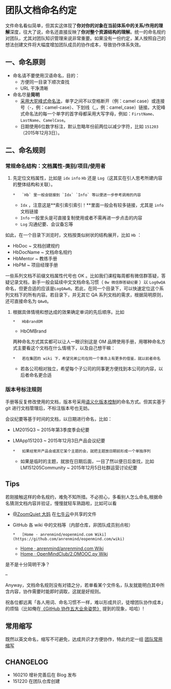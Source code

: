# 团队文档命名约定

文件命名看似简单，但其实这体现了**你对你的对象在当前体系中的关系/作用的理解**深度，往大了说，命名还直接反映了**你对整个资源结构的理解**。统一的命名规约对团队，尤其对团队知识管理来说非常重要。如果没有一份约定，某人按照自己的想法创建文件将大幅度增加团队成员的协作成本，导致协作体系失效。

## 一、命名原则

- 命名请不要使用汉语命名，目的：
    - 方便同一目录下顺次查找
    -  URL 干净清晰
- 命名尽量**简明**
    - [采用大驼峰式命名法](https://zh.wikipedia.org/wiki/%E9%A7%9D%E5%B3%B0%E5%BC%8F%E5%A4%A7%E5%B0%8F%E5%AF%AB)，单字之间不以空格断开（例：camel case）或连接号（-，例：camel-case）、下划线（_，例：camel_case）链接。大驼峰式命名法的每一个单字的首字母都采用大写字母，例如：`FirstName`、`LastName`、`CamelCase`。
    - 日期使用6位数字标注，默认忽略年份前两位以减少字符，比如 `151203`（2015年12月3日）。

## 二、命名规则

### 常规命名结构：文档属性-类别/项目/使用者

1.  先定位文档属性，比如是 `idx` `info` `Hb` 还是 `Log`（这其实在引人思考所建内容的整体结构和关联）。

        *   `Hb` 里一般会链接到 `Idx` `Info` 等以便进一步参考调用的内容
    *   `Idx` ，注意这是**索引索引索引！**里面一般会有较多链接，尤其是 `info` 文档链接
    *   `Info` 一般里头是可直接复制使用或者不需再进一步点击的内容
    *   `Log` 沟通纪要、会议备忘等

如此，在一个目录下浏览时，文档按类似树状的结构展开，比如 `Hb` ：

*   HbDoc ~ 文档创建规约
*   HbDocName ~ 文档命名规约
*   HbMentor ~ 教练手册
*   HbPM ~ 项目经理手册

一些系列文档不前缀文档属性代号也 OK 。比如我们课程每周都有微信群答疑，答疑记录文档，新手一般会延续中文文档命名习惯（ `0w 微信群答疑纪要` ）以 `Log0wQA`命名，但更合适的应该是`LogQAw0`。若此，在同一个目录下，可以快速定位这个系列文档下的所有内容。若目录下，并无其它 QA 系列文档的需求，根据简明原则，还可直接命名为 `QAw0`。

1.  根据具体情境和想达成的效果确定单词的先后顺序。比如

        *   HbBrandOM
    *   HbOMBrand

    两种命名方式其实都可以让人一眼识别这是 OM 品牌使用手册，用哪种命名方式主要看这个文档在什么情境下，以及自己想干嘛：

        *   若在集团的 wiki 下，希望兄弟公司在同一个事务上有更多的借鉴，就以前者命名
    *   若各公司相对独立，希望每个子公司的同事更方便找到本公司的内容，以后者命名更合适

### 版本号标注规则

手册等反复修改使用的文档，版本号采用[语义化版本控制](http://semver.org/lang/zh-CN/)的命名方式。但其实基于 git 进行文档管理后，不标注版本号也无妨。

会议纪要等基于时间的文档，以日期进行命名，比如：

*   LM2015Q3 ~ 2015年第3季度季会纪要
*   LMApp151203 ~ 2015年12月3日产品会议纪要

        *   如果经常开产品会或其它某个主题的会，就把主题放日期前形成一个单独序列
    *   如果是临时的主题，就放在日期后面，一目了然以便日后查找，比如 LM151205Community ~ 2015年12月5日社群运营讨论纪要

## Tips

若刚接触这样的命名规约，难免不知所措。不必担心，多看别人怎么命名,根据命名猜测文档内容并验证，慢慢就轻车熟路啦，比如可以看

*   [@ZoomQuiet 大妈](http://zoomquiet.io/) 在[七牛云](http://openmindclub.qiniudn.com/)中共享的文件
*   GitHub 各 wiki 中的文档等（内部仓库，非团队成员别点啦）

        *   [Home · anrenmind/eopenmind.com Wiki](https://github.com/anrenmind/eopenmind.com/wiki)
    *   [Home · anrenmind/anrenmind.com Wiki](https://github.com/anrenmind/anrenmind.com/wiki)
    *   [Home · OpenMindClub/2.OMOOC.py Wiki](https://github.com/OpenMindClub/2.OMOOC.py/wiki)

是不是十分简明干净？

–

Anyway，文档命名规则没有对错之分，若单看某个文件名，队友就能明白其中所含内容，协作需要时能即时调取，这就是好规则。

祝各位都远离「各人用词、命名习惯不一样，难以形成共识，徒增团队协作成本」的烦恼（比如俺在[《GitHub 协作五大业余姿势》](http://ishanshan.top/community/HbGitHubCooperate.html) 提到的现象，哈哈）!



## 常用缩写

既然以英文命名，缩写不可避免，达成共识才方便协作，特此约定一组 [团队常用缩写](https://github.com/OpenMindClub/Share/wiki/HbShortRule)

## CHANGELOG

*   160210 增补完善后在 Blog 发布
*   151220 在团队仓库创建
